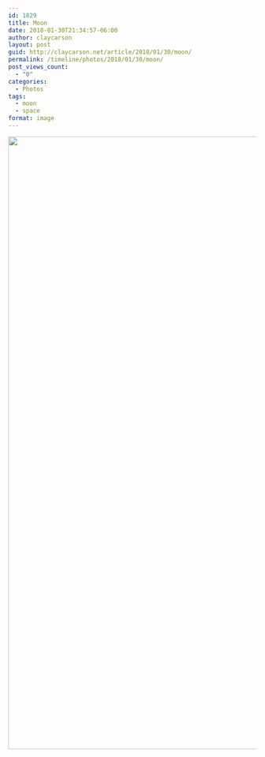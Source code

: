 ```yaml
---
id: 1829
title: Moon
date: 2018-01-30T21:34:57-06:00
author: claycarson
layout: post
guid: http://claycarson.net/article/2018/01/30/moon/
permalink: /timeline/photos/2018/01/30/moon/
post_views_count:
  - "0"
categories:
  - Photos
tags:
  - moon
  - space
format: image
---
```

<img src="http://claycarson.net/wp-content/uploads/2018/01/moon-1.jpg" class="wp-image-1830 size-full" height="1242" width="1242">